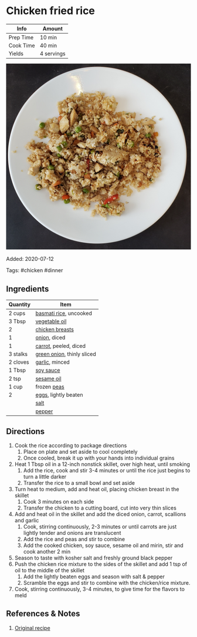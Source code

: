# Chicken fried rice

| Info      | Amount     |
| --------- | ---------- |
| Prep Time | 10 min     |
| Cook Time | 40 min     |
| Yields    | 4 servings |

![Chicken fried rice](../_assets/chicken-fried-rice.jpg)

Added: 2020-07-12

Tags: #chicken #dinner

## Ingredients

| Quantity | Item                                                           |
| -------- | -------------------------------------------------------------- |
| 2 cups   | [basmati rice](../_ingredients/rice.md), uncooked              |
| 3 Tbsp   | [vegetable oil](../_ingredients/vegetable%20oil.md)            |
| 2        | [chicken breasts](../_ingredients/chicken%20breast.md)         |
| 1        | [onion](../_ingredients/onion.md), diced                       |
| 1        | [carrot](../_ingredients/carrot.md), peeled, diced             |
| 3 stalks | [green onion](../_ingredients/green%20onion.md), thinly sliced |
| 2 cloves | [garlic](../_ingredients/garlic.md), minced                    |
| 1 Tbsp   | [soy sauce](../_ingredients/soy%20sauce.md)                    |
| 2 tsp    | [sesame oil](../_ingredients/sesame%20oil.md)                  |
| 1 cup    | frozen [peas](../_ingredients/peas.md)                         |
| 2        | [eggs](../_ingredients/cherry%20tomato.md), lightly beaten     |
|          | [salt](../_ingredients/salt.md)                                |
|          | [pepper](../_ingredients/pepper.md)                            |

## Directions

1. Cook the rice according to package directions
   1. Place on plate and set aside to cool completely
   2. Once cooled, break it up with your hands into individual grains
2. Heat 1 Tbsp oil in a 12-inch nonstick skillet, over high heat, until smoking
   1. Add the rice, cook and stir 3-4 minutes or until the rice just begins to turn a little darker
   2. Transfer the rice to a small bowl and set aside
3. Turn heat to medium, add and heat oil, placing chicken breast in the skillet
   1. Cook 3 minutes on each side
   2. Transfer the chicken to a cutting board, cut into very thin slices
4. Add and heat oil in the skillet and add the diced onion, carrot, scallions and garlic
   1. Cook, stirring continuously, 2-3 minutes or until carrots are just lightly tender and onions are translucent
   2. Add the rice and peas and stir to combine
   3. Add the cooked chicken, soy sauce, sesame oil and mirin, stir and cook another 2 min
5. Season to taste with kosher salt and freshly ground black pepper
6. Push the chicken rice mixture to the sides of the skillet and add 1 tsp of oil to the middle of the skillet
   1. Add the lightly beaten eggs and season with salt & pepper
   2. Scramble the eggs and stir to combine with the chicken/rice mixture.
7. Cook, stirring continuously, 3-4 minutes, to give time for the flavors to meld

## References & Notes

1. [Original recipe](https://easychickenrecipes.com/wprm_print/973)
